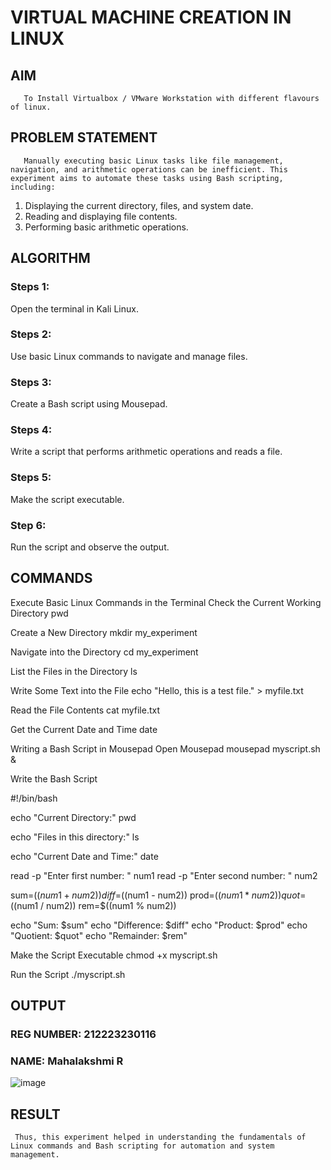  # VIRTUAL MACHINE CREATION IN LINUX
  ## AIM
       To Install Virtualbox / VMware Workstation with different flavours of linux.
## PROBLEM STATEMENT
       Manually executing basic Linux tasks like file management, navigation, and arithmetic operations can be inefficient. This experiment aims to automate these tasks using Bash scripting, including:

1. Displaying the current directory, files, and system date.
2. Reading and displaying file contents.
3. Performing basic arithmetic operations.

## ALGORITHM
 ### Steps 1:
 Open the terminal in Kali Linux.
 ### Steps 2: 
 Use basic Linux commands to navigate and manage files.
 ### Steps 3:
 Create a Bash script using Mousepad.
 ### Steps 4:
 Write a script that performs arithmetic operations and reads a file.
 ### Steps 5:
 Make the script executable.
 ### Step 6:
 Run the script and observe the output.
## COMMANDS
Execute Basic Linux Commands in the Terminal
Check the Current Working Directory
pwd

Create a New Directory
mkdir my_experiment

Navigate into the Directory
cd my_experiment

List the Files in the Directory
ls

Write Some Text into the File
echo "Hello, this is a test file." > myfile.txt

Read the File Contents
cat myfile.txt

Get the Current Date and Time
date

Writing a Bash Script in Mousepad
Open Mousepad
mousepad myscript.sh &

Write the Bash Script

#!/bin/bash 

echo "Current Directory:"
pwd

echo "Files in this directory:"
ls

echo "Current Date and Time:"
date

read -p "Enter first number: " num1
read -p "Enter second number: " num2

sum=$((num1 + num2))
diff=$((num1 - num2))
prod=$((num1 * num2))
quot=$((num1 / num2))
rem=$((num1 % num2))

echo "Sum: $sum"
echo "Difference: $diff"
echo "Product: $prod"
echo "Quotient: $quot"
echo "Remainder: $rem"


Make the Script Executable
chmod +x myscript.sh

Run the Script
./myscript.sh

## OUTPUT

### REG NUMBER: 212223230116
### NAME: Mahalakshmi R
![image](https://github.com/user-attachments/assets/ad716f83-e96f-431f-8fae-2d5bf2dd472f)
 
## RESULT
     Thus, this experiment helped in understanding the fundamentals of Linux commands and Bash scripting for automation and system management.
  


